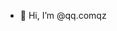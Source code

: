 - 👋 Hi, I’m @qq.comqz

<!---
qz20060102/qz20060102 is a ✨ special ✨ repository because its `README.md` (this file) appears on your GitHub profile.
You can click the Preview link to take a look at your changes.
--->
